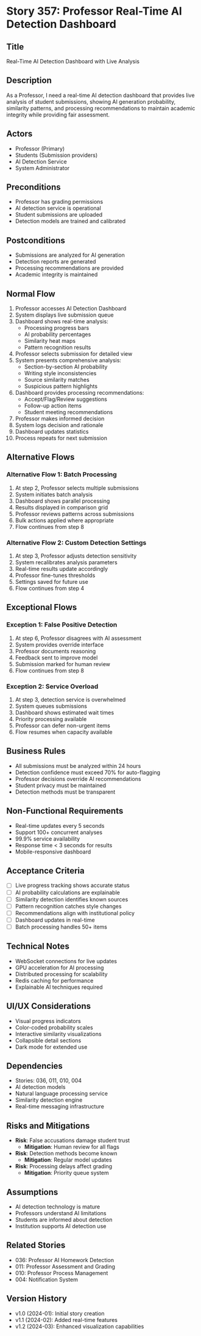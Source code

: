 # Story 357: Professor Real-Time AI Detection Dashboard

## Title
Real-Time AI Detection Dashboard with Live Analysis

## Description
As a Professor, I need a real-time AI detection dashboard that provides live analysis of student submissions, showing AI generation probability, similarity patterns, and processing recommendations to maintain academic integrity while providing fair assessment.

## Actors
- Professor (Primary)
- Students (Submission providers)
- AI Detection Service
- System Administrator

## Preconditions
- Professor has grading permissions
- AI detection service is operational
- Student submissions are uploaded
- Detection models are trained and calibrated

## Postconditions
- Submissions are analyzed for AI generation
- Detection reports are generated
- Processing recommendations are provided
- Academic integrity is maintained

## Normal Flow
1. Professor accesses AI Detection Dashboard
2. System displays live submission queue
3. Dashboard shows real-time analysis:
   - Processing progress bars
   - AI probability percentages
   - Similarity heat maps
   - Pattern recognition results
4. Professor selects submission for detailed view
5. System presents comprehensive analysis:
   - Section-by-section AI probability
   - Writing style inconsistencies
   - Source similarity matches
   - Suspicious pattern highlights
6. Dashboard provides processing recommendations:
   - Accept/Flag/Review suggestions
   - Follow-up action items
   - Student meeting recommendations
7. Professor makes informed decision
8. System logs decision and rationale
9. Dashboard updates statistics
10. Process repeats for next submission

## Alternative Flows

### Alternative Flow 1: Batch Processing
1. At step 2, Professor selects multiple submissions
2. System initiates batch analysis
3. Dashboard shows parallel processing
4. Results displayed in comparison grid
5. Professor reviews patterns across submissions
6. Bulk actions applied where appropriate
7. Flow continues from step 8

### Alternative Flow 2: Custom Detection Settings
1. At step 3, Professor adjusts detection sensitivity
2. System recalibrates analysis parameters
3. Real-time results update accordingly
4. Professor fine-tunes thresholds
5. Settings saved for future use
6. Flow continues from step 4

## Exceptional Flows

### Exception 1: False Positive Detection
1. At step 6, Professor disagrees with AI assessment
2. System provides override interface
3. Professor documents reasoning
4. Feedback sent to improve model
5. Submission marked for human review
6. Flow continues from step 8

### Exception 2: Service Overload
1. At step 3, detection service is overwhelmed
2. System queues submissions
3. Dashboard shows estimated wait times
4. Priority processing available
5. Professor can defer non-urgent items
6. Flow resumes when capacity available

## Business Rules
- All submissions must be analyzed within 24 hours
- Detection confidence must exceed 70% for auto-flagging
- Professor decisions override AI recommendations
- Student privacy must be maintained
- Detection methods must be transparent

## Non-Functional Requirements
- Real-time updates every 5 seconds
- Support 100+ concurrent analyses
- 99.9% service availability
- Response time < 3 seconds for results
- Mobile-responsive dashboard

## Acceptance Criteria
- [ ] Live progress tracking shows accurate status
- [ ] AI probability calculations are explainable
- [ ] Similarity detection identifies known sources
- [ ] Pattern recognition catches style changes
- [ ] Recommendations align with institutional policy
- [ ] Dashboard updates in real-time
- [ ] Batch processing handles 50+ items

## Technical Notes
- WebSocket connections for live updates
- GPU acceleration for AI processing
- Distributed processing for scalability
- Redis caching for performance
- Explainable AI techniques required

## UI/UX Considerations
- Visual progress indicators
- Color-coded probability scales
- Interactive similarity visualizations
- Collapsible detail sections
- Dark mode for extended use

## Dependencies
- Stories: 036, 011, 010, 004
- AI detection models
- Natural language processing service
- Similarity detection engine
- Real-time messaging infrastructure

## Risks and Mitigations
- **Risk**: False accusations damage student trust
  - **Mitigation**: Human review for all flags
- **Risk**: Detection methods become known
  - **Mitigation**: Regular model updates
- **Risk**: Processing delays affect grading
  - **Mitigation**: Priority queue system

## Assumptions
- AI detection technology is mature
- Professors understand AI limitations
- Students are informed about detection
- Institution supports AI detection use

## Related Stories
- 036: Professor AI Homework Detection
- 011: Professor Assessment and Grading
- 010: Professor Process Management
- 004: Notification System

## Version History
- v1.0 (2024-01): Initial story creation
- v1.1 (2024-02): Added real-time features
- v1.2 (2024-03): Enhanced visualization capabilities